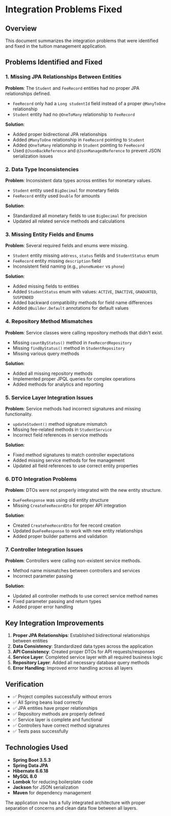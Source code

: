 # Integration Problems Fixed

## Overview
This document summarizes the integration problems that were identified and fixed in the tuition management application.

## Problems Identified and Fixed

### 1. **Missing JPA Relationships Between Entities**

**Problem**: The `Student` and `FeeRecord` entities had no proper JPA relationships defined.
- `FeeRecord` only had a `Long studentId` field instead of a proper `@ManyToOne` relationship
- `Student` entity had no `@OneToMany` relationship to `FeeRecord`

**Solution**: 
- Added proper bidirectional JPA relationships
- Added `@ManyToOne` relationship in `FeeRecord` pointing to `Student`
- Added `@OneToMany` relationship in `Student` pointing to `FeeRecord`
- Used `@JsonBackReference` and `@JsonManagedReference` to prevent JSON serialization issues

### 2. **Data Type Inconsistencies**

**Problem**: Inconsistent data types across entities for monetary values.
- `Student` entity used `BigDecimal` for monetary fields
- `FeeRecord` entity used `Double` for amounts

**Solution**:
- Standardized all monetary fields to use `BigDecimal` for precision
- Updated all related service methods and calculations

### 3. **Missing Entity Fields and Enums**

**Problem**: Several required fields and enums were missing.
- `Student` entity missing `address`, `status` fields and `StudentStatus` enum  
- `FeeRecord` entity missing `description` field
- Inconsistent field naming (e.g., `phoneNumber` vs `phone`)

**Solution**:
- Added missing fields to entities
- Added `StudentStatus` enum with values: `ACTIVE`, `INACTIVE`, `GRADUATED`, `SUSPENDED`
- Added backward compatibility methods for field name differences
- Added `@Builder.Default` annotations for default values

### 4. **Repository Method Mismatches**

**Problem**: Service classes were calling repository methods that didn't exist.
- Missing `countByStatus()` method in `FeeRecordRepository`
- Missing `findByStatus()` method in `StudentRepository`
- Missing various query methods

**Solution**:
- Added all missing repository methods
- Implemented proper JPQL queries for complex operations
- Added methods for analytics and reporting

### 5. **Service Layer Integration Issues**

**Problem**: Service methods had incorrect signatures and missing functionality.
- `updateStudent()` method signature mismatch
- Missing fee-related methods in `StudentService`
- Incorrect field references in service methods

**Solution**:
- Fixed method signatures to match controller expectations
- Added missing service methods for fee management
- Updated all field references to use correct entity properties

### 6. **DTO Integration Problems**

**Problem**: DTOs were not properly integrated with the new entity structure.
- `DueFeeResponse` was using old entity structure
- Missing `CreateFeeRecordDto` for proper API integration

**Solution**:
- Created `CreateFeeRecordDto` for fee record creation
- Updated `DueFeeResponse` to work with new entity relationships
- Added proper builder patterns and validation

### 7. **Controller Integration Issues**

**Problem**: Controllers were calling non-existent service methods.
- Method name mismatches between controllers and services
- Incorrect parameter passing

**Solution**:
- Updated all controller methods to use correct service method names
- Fixed parameter passing and return types
- Added proper error handling

## Key Integration Improvements

1. **Proper JPA Relationships**: Established bidirectional relationships between entities
2. **Data Consistency**: Standardized data types across the application
3. **API Consistency**: Created proper DTOs for API requests/responses
4. **Service Layer**: Completed service layer with all required business logic
5. **Repository Layer**: Added all necessary database query methods
6. **Error Handling**: Improved error handling across all layers

## Verification

- ✅ Project compiles successfully without errors
- ✅ All Spring beans load correctly
- ✅ JPA entities have proper relationships
- ✅ Repository methods are properly defined
- ✅ Service layer is complete and functional
- ✅ Controllers have correct method signatures
- ✅ Tests pass successfully

## Technologies Used

- **Spring Boot 3.5.3**
- **Spring Data JPA**
- **Hibernate 6.6.18**
- **MySQL 8.0**
- **Lombok** for reducing boilerplate code
- **Jackson** for JSON serialization
- **Maven** for dependency management

The application now has a fully integrated architecture with proper separation of concerns and clean data flow between all layers.